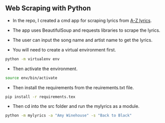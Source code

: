 ## Web Scraping with Python

* In the repo, I created a cmd app for scraping lyrics from [A-Z lyrics](https://azlyrics.com).
* The app uses BeautifulSoup and requests libraries to scrape the lyrics.
* The user can input the song name and artist name to get the lyrics.

* You will need to create a virtual environment first.

```bash
python -m virtualenv env
```

* Then activate the environment.
```bash
source env/bin/activate
```

* Then install the requirements from the reuirements.txt file.
```bash
pip install -r requirements.tex
```

* Then cd into the src folder and run the mylyrics as a module.
```bash
python -m mylyrics -a "Amy Winehouse" -s "Back to Black"
```